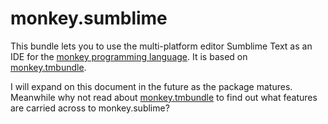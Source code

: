 monkey.sumblime
===============

This bundle lets you to use the multi-platform editor Sumblime Text as an IDE for the [monkey programming language](http://www.monkeycoder.co.nz). It is based on [monkey.tmbundle](https://github.com/gingerbeardman/monkey.tmbundle).

I will expand on this document in the future as the package matures. Meanwhile why not read about [monkey.tmbundle](https://github.com/gingerbeardman/monkey.tmbundle) to find out what features are carried across to monkey.sublime?